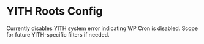 # YITH Roots Config

Currently disables YITH system error indicating WP Cron is disabled. Scope for future YITH-specific filters if needed.
